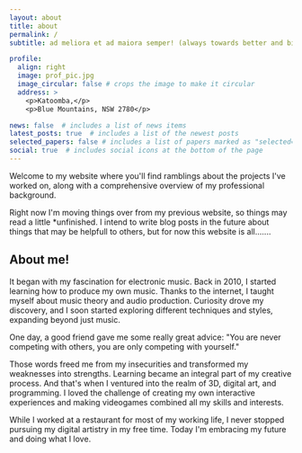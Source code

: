 ```yaml
---
layout: about
title: about
permalink: /
subtitle: ad meliora et ad maiora semper! (always towards better and bigger)

profile:
  align: right
  image: prof_pic.jpg
  image_circular: false # crops the image to make it circular
  address: >  
    <p>Katoomba,</p>
    <p>Blue Mountains, NSW 2780</p>

news: false  # includes a list of news items
latest_posts: true  # includes a list of the newest posts
selected_papers: false # includes a list of papers marked as "selected={true}"
social: true  # includes social icons at the bottom of the page
---
```

Welcome to my website where you'll find ramblings about the projects I've worked on, along with a comprehensive overview of my professional background.

Right now I'm moving things over from my previous website, so things may read a little *unfinished.
I intend to write blog posts in the future about things that may be helpfull to others, but for now this website is all.......

## **About me!**

It began with my fascination for electronic music. Back in 2010, I started learning how to produce my own music. Thanks to the internet, I taught myself  about music theory and audio production. Curiosity drove my discovery, and I soon started exploring different techniques and styles, expanding beyond just music.

One day, a good friend gave me some really great advice: "You are never competing with others, you are only competing with yourself."

Those words freed me from my insecurities and transformed my weaknesses into strengths. Learning became an integral part of my creative process. And that's when I ventured into the realm of 3D, digital art, and programming. I loved the challenge of creating my own interactive experiences and making videogames combined all my skills and interests.

While I worked at a restaurant for most of my working life, I never stopped pursuing my digital artistry in my free time. Today I'm embracing my future and doing what I love.
